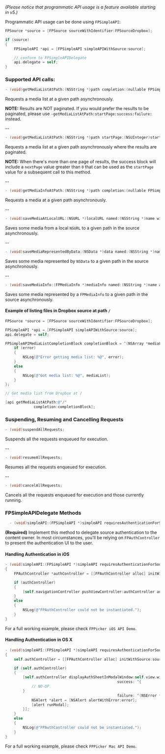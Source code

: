 *(Please notice that programmatic API usage is a feature available starting in v5.)*

Programmatic API usage can be done using `FPSimpleAPI`:

```objective-c
FPSource *source = [FPSource sourceWithIdentifier:FPSourceDropbox];

if (source)
{
    FPSimpleAPI *api = [FPSimpleAPI simpleAPIWithSource:source];

    // conform to FPSimpleAPIDelegate
    api.delegate = self;
}
```

### Supported API calls:

```objective-c
- (void)getMediaListAtPath:(NSString *)path completion:(nullable FPSimpleAPIMediaListCompletionBlock)completion;
```

Requests a media list at a given path asynchronously.

**NOTE:** Results are NOT paginated. If you would prefer the results to be paginated, please use `-getMediaListAtPath:startPage:success:failure:` instead.

--

```objective-c
- (void)getMediaListAtPath:(NSString *)path startPage:(NSUInteger)startPage completion:(nullable FPSimpleAPIMediaListCompletionBlock)completion;
```

Requests a media list at a given path asynchronously where the results are paginated.

**NOTE:** When there's more than one page of results, the success block will include a `nextPage` value greater than `0` that can be used as the `startPage` value for a subsequent call to this method.

--

```objective-c
- (void)getMediaInfoAtPath:(NSString *)path completion:(nullable FPSimpleAPIMediaCompletionBlock)completion progress:(nullable FPSimpleAPIProgressBlock)progress;
```

Requests a media at a given path asynchronously.

--

```objective-c
- (void)saveMediaAtLocalURL:(NSURL *)localURL named:(NSString *)name withMimeType:(NSString *)mimetype atPath:(NSString *)path completion:(nullable FPSimpleAPIMediaCompletionBlock)completion progress:(nullable FPSimpleAPIProgressBlock)progress;
```

Saves some media from a local `NSURL` to a given path in the source asynchronously.

--

```objective-c
- (void)saveMediaRepresentedByData:(NSData *)data named:(NSString *)name withMimeType:(NSString *)mimetype atPath:(NSString *)path completion:(nullable FPSimpleAPIMediaCompletionBlock)completion progress:(nullable FPSimpleAPIProgressBlock)progress;
```

Saves some media represented by `NSData` to a given path in the source asynchronously.

--

```objective-c
- (void)saveMediaInfo:(FPMediaInfo *)mediaInfo named:(NSString *)name atPath:(NSString *)path completion:(nullable FPSimpleAPIMediaCompletionBlock)completion progress:(nullable FPSimpleAPIProgressBlock)progress;
```

Saves some media represented by a `FPMediaInfo` to a given path in the source asynchronously.

#### Example of listing files in Dropbox source at path `/`

```objective-c
FPSource *source = [FPSource sourceWithIdentifier:FPSourceDropbox];

FPSimpleAPI *api = [FPSimpleAPI simpleAPIWithSource:source];
api.delegate = self;

FPSimpleAPIMediaListCompletionBlock completionBlock = ^(NSArray *mediaList, NSUInteger nextPage, NSError *error) {
    if (error)
    {
        NSLog(@"Error getting media list: %@", error);
    }
    else
    {
        NSLog(@"Got media list: %@", mediaList);
    }
};

// Get media list from Dropbox at /

[api getMediaListAtPath:@"/"
             completion:completionBlock];
```

### Suspending, Resuming and Cancelling Requests

```objective-c
- (void)suspendAllRequests;
```

Suspends all the requests enqueued for execution.

--

```objective-c
- (void)resumeAllRequests;
```

Resumes all the requests enqueued for execution.

--

```objective-c
- (void)cancelAllRequests;
```

Cancels all the requests enqueued for execution and those currently running.

### FPSimpleAPIDelegate Methods

```objective-c
  - (void)simpleAPI:(FPSimpleAPI *)simpleAPI requiresAuthenticationForSource:(FPSource *)source
```

**(Required)** Implement this method to delegate source authentication to the content owner. In most circumstances, you'll be relying on `FPAuthController` to present the authentication UI to the user.

#### Handling Authentication in iOS

```objective-c
- (void)simpleAPI:(FPSimpleAPI *)simpleAPI requiresAuthenticationForSource:(FPSource *)source
{
    FPAuthController *authController = [[FPAuthController alloc] initWithSource:source];

    if (authController)
    {
        [self.navigationController pushViewController:authController animated:YES];
    }
    else
    {
        NSLog(@"FPAuthController could not be instantiated.");
    }
}
```

For a full working example, please check `FPPicker iOS API Demo`.

#### Handling Authentication in OS X

```objective-c
- (void)simpleAPI:(FPSimpleAPI *)simpleAPI requiresAuthenticationForSource:(FPSource *)source
{
    self.authController = [[FPAuthController alloc] initWithSource:source];

    if (self.authController)
    {
        [self.authController displayAuthSheetInModalWindow:self.view.window
                                                   success: ^{
            // NO-OP
        }
                                                   failure: ^(NSError *__nonnull error) {
            NSAlert *alert = [NSAlert alertWithError:error];
            [alert runModal];
        }];
    }
    else
    {
        NSLog(@"FPAuthController could not be instantiated.");
    }
}
```

For a full working example, please check `FPPicker Mac API Demo`.
